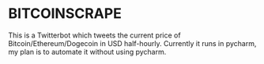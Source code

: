 # BITCOINSCRAPE
This is a Twitterbot which tweets the current price of Bitcoin/Ethereum/Dogecoin in USD half-hourly. Currently it runs in pycharm, my plan is to automate it without using pycharm.
